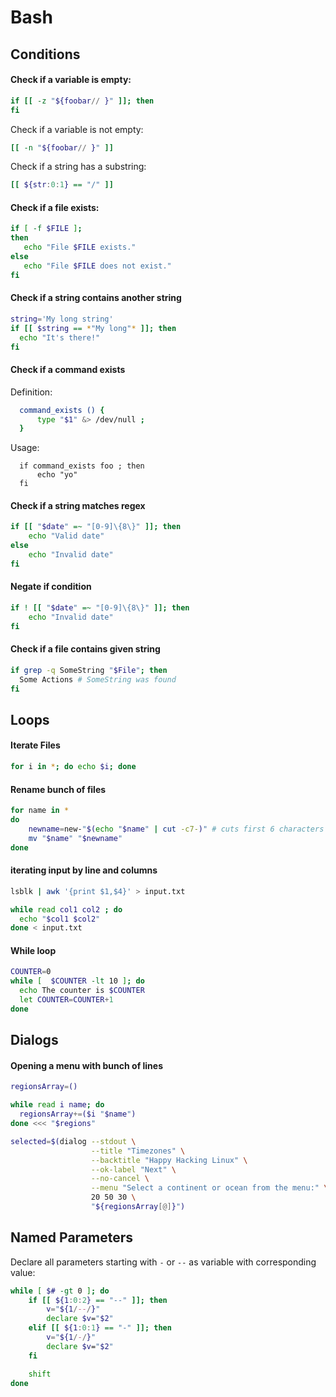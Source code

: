 # Bash

## Conditions

#### Check if a variable is empty:

```bash
if [[ -z "${foobar// }" ]]; then
fi
```

Check if a variable is not empty:

```bash
[[ -n "${foobar// }" ]]
```

Check if a string has a substring:

```bash
[[ ${str:0:1} == "/" ]]
```


#### Check if a file exists:

```bash
if [ -f $FILE ];
then
   echo "File $FILE exists."
else
   echo "File $FILE does not exist."
fi
```

#### Check if a string contains another string

```bash
string='My long string'
if [[ $string == *"My long"* ]]; then
  echo "It's there!"
fi
```

#### Check if a command exists

Definition:
```bash
  command_exists () {
      type "$1" &> /dev/null ;
  }
```

Usage:

```
  if command_exists foo ; then
      echo "yo"
  fi
```

#### Check if a string matches regex

```bash
if [[ "$date" =~ "[0-9]\{8\}" ]]; then
    echo "Valid date"
else
    echo "Invalid date"
fi
```


#### Negate if condition

```bash
if ! [[ "$date" =~ "[0-9]\{8\}" ]]; then
    echo "Invalid date"
fi
```

#### Check if a file contains given string

```bash
if grep -q SomeString "$File"; then
  Some Actions # SomeString was found
fi
```

## Loops

#### Iterate Files

```bash
for i in *; do echo $i; done
```

#### Rename bunch of files

```bash
for name in *
do
    newname=new-"$(echo "$name" | cut -c7-)" # cuts first 6 characters
    mv "$name" "$newname"
done
```

#### iterating input by line and columns

```bash
lsblk | awk '{print $1,$4}' > input.txt

while read col1 col2 ; do
  echo "$col1 $col2"
done < input.txt
```

#### While loop

```bash
COUNTER=0
while [  $COUNTER -lt 10 ]; do
  echo The counter is $COUNTER
  let COUNTER=COUNTER+1
done
```

## Dialogs

#### Opening a menu with bunch of lines

```bash
regionsArray=()

while read i name; do
  regionsArray+=($i "$name")
done <<< "$regions"

selected=$(dialog --stdout \
                  --title "Timezones" \
                  --backtitle "Happy Hacking Linux" \
                  --ok-label "Next" \
                  --no-cancel \
                  --menu "Select a continent or ocean from the menu:" \
                  20 50 30 \
                  "${regionsArray[@]}")
```

## Named Parameters

Declare all parameters starting with `-` or `--` as variable with corresponding value:

```bash
while [ $# -gt 0 ]; do
    if [[ ${1:0:2} == "--" ]]; then
        v="${1/--/}"
        declare $v="$2"
    elif [[ ${1:0:1} == "-" ]]; then
        v="${1/-/}"
        declare $v="$2"
    fi

    shift
done
```
